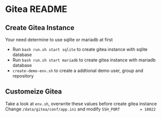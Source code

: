 # Gitea README

## Create Gitea Instance

Your need determine to use sqlite or mariadb at first

- Run `bash run.sh start sqlite` to create gitea instance with sqlite database
- Run `bash run.sh start mariadb` to create gitea instance with mariadb database
- `create-demo-env.sh` to create a addtional demo user, group and repository

## Customeize Gitea

Take a look at `env.sh`, overwrite these values before create gitea instance
Change `/data/gitea/conf/app.ini` and modify `SSH_PORT         = 10022`